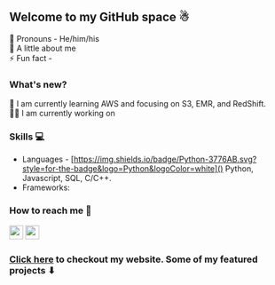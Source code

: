 ## Welcome to my GitHub space ☃
🙂 Pronouns - He/him/his <br>
🌟 A little about me <br>
⚡ Fun fact - 

### What's new?
🌱 I am currently learning AWS and focusing on S3, EMR, and RedShift.<br>
👨‍💻 I am currently working on

### Skills 💻
- Languages - [https://img.shields.io/badge/Python-3776AB.svg?style=for-the-badge&logo=Python&logoColor=white]() []() []() []() Python, Javascript, SQL, C/C++. <br>
- Frameworks:

### How to reach me 💬
[<img src="https://img.shields.io/badge/LinkedIn-0077B5?logo=linkedin&logoColor=white" height="25" />](https://www.linkedin.com/in/rahul7218/)
<img src="https://img.shields.io/badge/contactme@rahulp.dev-D14836?logo=gmail&logoColor=white" height="25" /> 

### [Click here](https://rahulp.dev/) to checkout my website. Some of my featured projects ⬇
